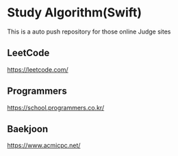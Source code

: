 # Study Algorithm(Swift)
This is a auto push repository for those online Judge sites

## LeetCode
https://leetcode.com/

## Programmers
https://school.programmers.co.kr/

## Baekjoon
https://www.acmicpc.net/
